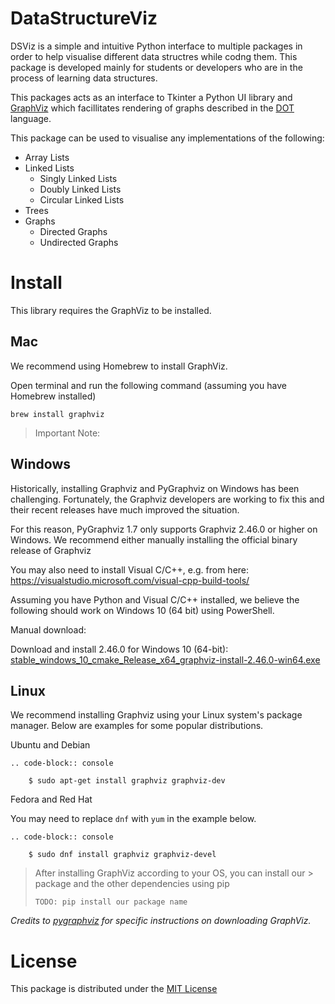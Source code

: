 # DataStructureViz

DSViz is a simple and intuitive Python interface to multiple packages in order to help visualise different data structres while codng them. This package is developed mainly for students or developers who are in the process of learning data structures. 

 This packages acts as an interface to Tkinter a Python UI library and [GraphViz](https://www.graphviz.org/) which facillitates rendering of graphs described in the [DOT](https://www.graphviz.org/doc/info/lang.html) language.

This package can be used to visualise any implementations of the following:

* Array Lists
* Linked Lists
    * Singly Linked Lists
    * Doubly Linked Lists
    * Circular Linked Lists
* Trees
* Graphs
    * Directed Graphs
    * Undirected Graphs

# Install


This library requires the GraphViz to be installed.




## Mac 



We recommend using Homebrew to install GraphViz.

Open terminal and run the following command (assuming you have Homebrew installed)

```
brew install graphviz
```

> Important Note:
> 

## Windows


Historically, installing Graphviz and PyGraphviz on Windows has been challenging.
Fortunately, the Graphviz developers are working to fix this and
their recent releases have much improved the situation.

For this reason, PyGraphviz 1.7 only supports Graphviz 2.46.0 or higher on Windows.
We recommend either manually installing the official binary release of Graphviz

You may also need to install Visual C/C++, e.g. from here:
https://visualstudio.microsoft.com/visual-cpp-build-tools/

Assuming you have Python and Visual C/C++ installed,
we believe the following should work on Windows 10 (64 bit) using PowerShell.

Manual download: 


Download and install 2.46.0 for Windows 10 (64-bit):
   [stable_windows_10_cmake_Release_x64_graphviz-install-2.46.0-win64.exe](https://gitlab.com/graphviz/graphviz/-/package_files/6164164/download)

## Linux


We recommend installing Graphviz using your Linux system's package manager.
Below are examples for some popular distributions.

Ubuntu and Debian

```
.. code-block:: console

    $ sudo apt-get install graphviz graphviz-dev

```

Fedora and Red Hat


You may need to replace ``dnf`` with ``yum`` in the example below.
```
.. code-block:: console

    $ sudo dnf install graphviz graphviz-devel
```

> After installing GraphViz according to your OS, you can install our > package and the other dependencies using pip
> 
> ```
> TODO: pip install our package name
> ```

*Credits to [pygraphviz](https://github.com/pygraphviz/pygraphviz/blob/main/INSTALL.txt) for specific instructions on downloading GraphViz.*


# License

This package is distributed under the [MIT License](https://github.com/IshMehta/DataStructureViz/blob/main/LICENSE)

